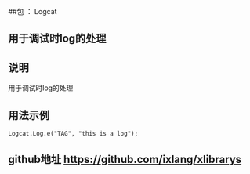 ##包 ： Logcat

## 用于调试时log的处理


## 说明

用于调试时log的处理

## 用法示例


	Logcat.Log.e("TAG", "this is a log");


## github地址 https://github.com/ixlang/xlibrarys
